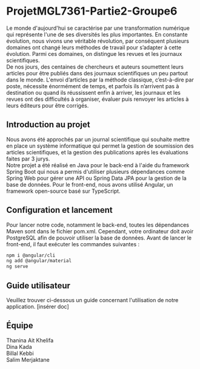 # ProjetMGL7361-Partie2-Groupe6

Le monde d'aujourd'hui se caractérise par une transformation numérique qui représente l'une de ses diversités les plus importantes. En constante évolution, nous vivons une véritable révolution, par conséquent plusieurs domaines ont changé leurs méthodes de travail pour s’adapter à cette évolution. Parmi ces domaines, on distingue les revues et les journaux scientifiques.  
De nos jours, des centaines de chercheurs et auteurs soumettent leurs articles pour être publiés dans des journaux scientifiques un peu partout dans le monde. L'envoi d’articles par la méthode classique, c’est-à-dire par poste, nécessite énormément de temps, et parfois ils n’arrivent pas à destination ou quand ils réussissent enfin à arriver, les journaux et les revues ont des difficultés à organiser, évaluer puis renvoyer les articles à leurs éditeurs pour être corrigés.


## Introduction au projet
Nous avons été approchés par un journal scientifique qui souhaite mettre en place un système informatique qui permet la gestion de soumission des articles scientifiques, et la gestion des publications après les évaluations faites par 3 jurys.  
Notre projet a été réalisé en Java pour le back-end à l'aide du framework Spring Boot qui nous a permis d'utiliser plusieurs dépendances comme Spring Web pour gérer une API ou Spring Data JPA pour la gestion de la base de données. Pour le front-end, nous avons utilisé Angular, un framework open-source basé sur TypeScript.

## Configuration et lancement
Pour lancer notre code, notamment le back-end, toutes les dépendances Maven sont dans le fichier pom.xml. Cependant, votre ordinateur doit avoir PostgreSQL afin de pouvoir utiliser la base de données.
Avant de lancer le front-end, il faut exécuter les commandes suivantes :  
```bash
npm i @angular/cli
ng add @angular/material
ng serve
```

## Guide utilisateur
Veuillez trouver ci-dessous un guide concernant l'utilisation de notre application.
[insérer doc]

## Équipe
Thanina Ait Khelifa  
Dina Kada  
Billal Kebbi  
Salim Merjaktane
